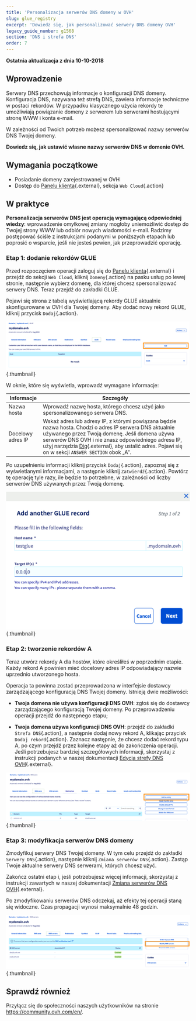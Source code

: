 ```yaml
---
title: 'Personalizacja serwerów DNS domeny w OVH'
slug: glue_registry
excerpt: 'Dowiedz się, jak personalizować serwery DNS domeny OVH'
legacy_guide_number: g1568
section: 'DNS i strefa DNS'
order: 7
---
```


**Ostatnia aktualizacja z dnia 10-10-2018**

## Wprowadzenie

Serwery DNS przechowują informacje o konfiguracji DNS domeny. Konfiguracja DNS, nazywana też strefą DNS, zawiera informacje techniczne w postaci rekordów. W przypadku klasycznego użycia rekordy te umożliwiają powiązanie domeny z serwerem lub serwerami hostującymi stronę WWW i konta e-mail.

W zależności od Twoich potrzeb możesz spersonalizować nazwy serwerów DNS Twojej domeny.

**Dowiedz się, jak ustawić własne nazwy serwerów DNS w domenie OVH.**

## Wymagania początkowe

- Posiadanie domeny zarejestrowanej w OVH
- Dostęp do [Panelu klienta](https://www.ovh.com/auth/?action=gotomanager){.external}, sekcja `Web Cloud`{.action}

## W praktyce

**Personalizacja serwerów DNS jest operacją wymagającą odpowiedniej wiedzy**: wprowadzenie omyłkowej zmiany mogłoby uniemożliwić dostęp do Twojej strony WWW lub odbiór nowych wiadomości e-mail. Radzimy postępować ściśle z instrukcjami podanymi w poniższych etapach lub poprosić o wsparcie, jeśli nie jesteś pewien, jak przeprowadzić operację.

### Etap 1: dodanie rekordów GLUE

Przed rozpoczęciem operacji zaloguj się do [Panelu klienta](https://www.ovh.com/auth/?action=gotomanager){.external} i przejdź do sekcji `Web Cloud`, kliknij `Domeny`{.action} na pasku usług po lewej stronie, następnie wybierz domenę, dla której chcesz spersonalizować serwery DNS. Teraz przejdź do zakładki GLUE.

Pojawi się strona z tabelą wyświetlającą rekordy GLUE aktualnie skonfigurowane w OVH dla Twojej domeny. Aby dodać nowy rekord GLUE, kliknij przycisk `Dodaj`{.action}.

![rekordy glue registry](images/customize-dns-servers-step1.png){.thumbnail}

W oknie, które się wyświetla, wprowadź wymagane informacje:

|Informacje|Szczegóły| 
|---|---|
|Nazwa hosta|Wprowadź nazwę hosta, którego chcesz użyć jako spersonalizowanego serwera DNS.|
|Docelowy adres IP|Wskaż adres lub adresy IP, z którymi powiązana będzie nazwa hosta. Chodzi o adres IP serwera DNS aktualnie używanego przez Twoją domenę. Jeśli domena używa serwerów DNS OVH i nie znasz odpowiedniego adresu IP, użyj narzędzia [Dig](https://www.ovh.pl/pomoc/narzedzia/dig_domain.pl){.external}, aby ustalić adres. Pojawi się on w sekcji `ANSWER SECTION` obok „A”.|

Po uzupełnieniu informacji kliknij przycisk `Dodaj`{.action}, zapoznaj się z wyświetlanymi informacjami, a następnie kliknij `Zatwierdź`{.action}. Powtórz tę operację tyle razy, ile będzie to potrzebne, w zależności od liczby serwerów DNS używanych przez Twoją domenę.

![rekordy glue registry](images/customize-dns-servers-step2.png){.thumbnail}

### Etap 2: tworzenie rekordów A

Teraz utwórz rekordy A dla hostów, które określiłeś w poprzednim etapie. Każdy rekord A powinien mieć docelowy adres IP odpowiadający nazwie uprzednio utworzonego hosta.

Operacja ta powinna zostać przeprowadzona w interfejsie dostawcy zarządzającego konfiguracją DNS Twojej domeny. Istnieją dwie możliwości:

- **Twoja domena nie używa konfiguracji DNS OVH**: zgłoś się do dostawcy zarządzającego konfiguracją Twojej domeny. Po przeprowadzeniu operacji przejdź do następnego etapu;

- **Twoja domena używa konfiguracji DNS OVH**: przejdź do zakładki `Strefa DNS`{.action}, a następnie dodaj nowy rekord A, klikając przycisk `Dodaj rekord`{.action}. Zaznacz następnie, że chcesz dodać rekord typu A, po czym przejdź przez kolejne etapy aż do zakończenia operacji. Jeśli potrzebujesz bardziej szczegółowych informacji, skorzystaj z instrukcji podanych w naszej dokumentacji [Edycja strefy DNS OVH](https://docs.ovh.com/pl/domains/hosting_www_jak_edytowac_strefe_dns/){.external}. 

![rekordy glue registry](images/customize-dns-servers-step3.png){.thumbnail}

### Etap 3: modyfikacja serwerów DNS domeny

Zmodyfikuj serwery DNS Twojej domeny. W tym celu przejdź do zakładki `Serwery DNS`{.action}, następnie kliknij `Zmiana serwerów DNS`{.action}. Zastąp Twoje aktualne serwery DNS serwerami, których chcesz użyć. 

Zakończ ostatni etap i, jeśli potrzebujesz więcej informacji, skorzystaj z instrukcji zawartych w naszej dokumentacji [Zmiana serwerów DNS OVH](https://docs.ovh.com/pl/domains/hosting_www_informacje_na_temat_serwerow_dns/){.external}.

Po zmodyfikowaniu serwerów DNS odczekaj, aż efekty tej operacji staną się widoczne. Czas propagacji wynosi maksymalnie 48 godzin. 

![rekordy glue registry](images/customize-dns-servers-step4.png){.thumbnail}

## Sprawdź również

Przyłącz się do społeczności naszych użytkowników na stronie <https://community.ovh.com/en/>.